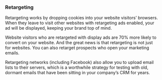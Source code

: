 ### Retargeting

Retargeting works by dropping cookies into your website visitors’ browsers. When they leave to visit other websites with retargeting ads enabled, your ad will be displayed, keeping your brand top of mind.

Website visitors who are retargeted with display ads are 70% more likely to convert on your website. And the great news is that retargeting is not just for websites. You can also retarget prospects who open your marketing emails.

Retargeting networks (including Facebook) also allow you to upload email lists to their servers, which is a worthwhile strategy for testing with old, dormant emails that have been sitting in your company’s CRM for years.
